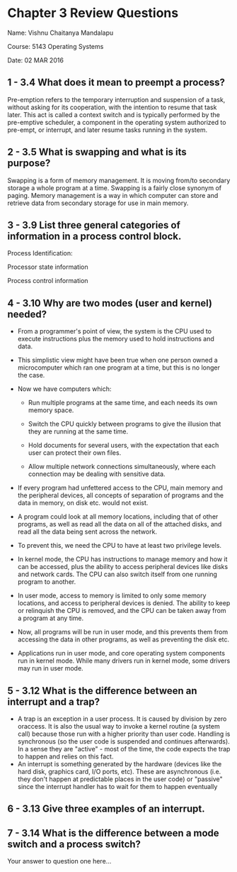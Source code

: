 # Chapter 3 Review Questions

Name: Vishnu Chaitanya Mandalapu

Course: 5143 Operating Systems

Date: 02 MAR 2016

## 1 - 3.4 What does it mean to preempt a process?

Pre-emption refers to the temporary interruption and suspension of a task, without asking for its cooperation, with the intention to resume that task later. This act is called a context switch and is typically performed by the pre-emptive scheduler, a component in the operating system authorized to pre-empt, or interrupt, and later resume tasks running in the system.


## 2 - 3.5 What is swapping and what is its purpose?

Swapping is a form of memory management. It is moving from/to secondary storage a whole program at a time. Swapping is a fairly close synonym of paging. Memory management is a way in which computer can store and retrieve data from secondary storage for use in main memory.


## 3 - 3.9 List three general categories of information in a process control block.

Process Identification: 

Processor state information

Process control information


## 4 - 3.10 Why are two modes (user and kernel) needed?

- From a programmer's point of view, the system is the CPU used to execute instructions plus the memory used to hold instructions and data. 

- This simplistic view might have been true when one person owned a microcomputer which ran one program at a time, but this is no longer the case. 

- Now we have computers which: 

    - Run multiple programs at the same time, and each needs its own memory space. 
    
    - Switch the CPU quickly between programs to give the illusion that they are running at the same time. 
    
    - Hold documents for several users, with the expectation that each user can protect their own files. 
    
    - Allow multiple network connections simultaneously, where each connection may be dealing with sensitive data. 

- If every program had unfettered access to the CPU, main memory and the peripheral devices, all concepts of separation of programs and the data in memory, on disk etc. would not exist. 

- A program could look at all memory locations, including that of other programs, as well as read all the data on all of the attached disks, and read all the data being sent across the network. 

- To prevent this, we need the CPU to have at least two privilege levels. 

- In kernel mode, the CPU has instructions to manage memory and how it can be accessed, plus the ability to access peripheral devices like disks and network cards. The CPU can also switch itself from one running program to another. 

- In user mode, access to memory is limited to only some memory locations, and access to peripheral devices is denied. The ability to keep or relinquish the CPU is removed, and the CPU can be taken away from a program at any time. 

- Now, all programs will be run in user mode, and this prevents them from accessing the data in other programs, as well as preventing the disk etc.

- Applications run in user mode, and core operating system components run in kernel mode. While many drivers run in kernel mode, some drivers may run in user mode.

## 5 - 3.12 What is the difference between an interrupt and a trap?

- A trap is an exception in a user process. It is caused by division by zero oraccess. It is also the usual way to invoke a kernel routine (a system call) because those run with a higher priority than user code. Handling is synchronous (so the user code is suspended and continues afterwards). In a sense they are "active" - most of the time, the code expects the trap to happen and relies on this fact. 
- An interrupt is something generated by the hardware (devices like the hard disk, graphics card, I/O ports, etc). These are asynchronous (i.e. they don't happen at predictable places in the user code) or "passive" since the interrupt handler has to wait for them to happen eventually


## 6 - 3.13 Give three examples of an interrupt.




## 7 - 3.14 What is the difference between a mode switch and a process switch?

Your answer to question one here...
